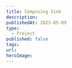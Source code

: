 ```yaml
---
title: Composing Sink
description: 
publishedAt: 2023-05-09
type:
  - Project
published: false
tags: 
url: 
heroImage:
---
```

